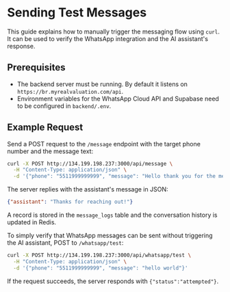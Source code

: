 # Sending Test Messages

This guide explains how to manually trigger the messaging flow using `curl`.
It can be used to verify the WhatsApp integration and the AI assistant's response.

## Prerequisites
 - The backend server must be running. By default it listens on `https://br.myrealvaluation.com/api`.
- Environment variables for the WhatsApp Cloud API and Supabase need to be configured in `backend/.env`.

## Example Request
Send a POST request to the `/message` endpoint with the target phone number and the message text:

```bash
curl -X POST http://134.199.198.237:3000/api/message \
  -H "Content-Type: application/json" \
  -d '{"phone": "5511999999999", "message": "Hello thank you for the message, yes i am instrested in selling my house"}'
```

The server replies with the assistant's message in JSON:

```json
{"assistant": "Thanks for reaching out!"}
```

A record is stored in the `message_logs` table and the conversation history is updated in Redis.

To simply verify that WhatsApp messages can be sent without triggering the AI assistant, POST to `/whatsapp/test`:

```bash
curl -X POST http://134.199.198.237:3000/api/whatsapp/test \
  -H "Content-Type: application/json" \
  -d '{"phone": "5511999999999", "message": "hello world"}'
```

If the request succeeds, the server responds with `{"status":"attempted"}`.
